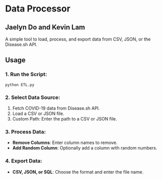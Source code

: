 # Data Processor
## Jaelyn Do and Kevin Lam

A simple tool to load, process, and export data from CSV, JSON, or the Disease.sh API.

## Usage

### 1. Run the Script:
    
    python ETL.py

### 2. Select Data Source:
1. Fetch COVID-19 data from Disease.sh API.
2. Load a CSV or JSON file.
3. Custom Path: Enter the path to a CSV or JSON file.

### 3. Process Data:
- **Remove Columns**: Enter column names to remove.
- **Add Random Column**: Optionally add a column with random numbers.

### 4. Export Data:
- **CSV, JSON, or SQL**: Choose the format and enter the file name.
